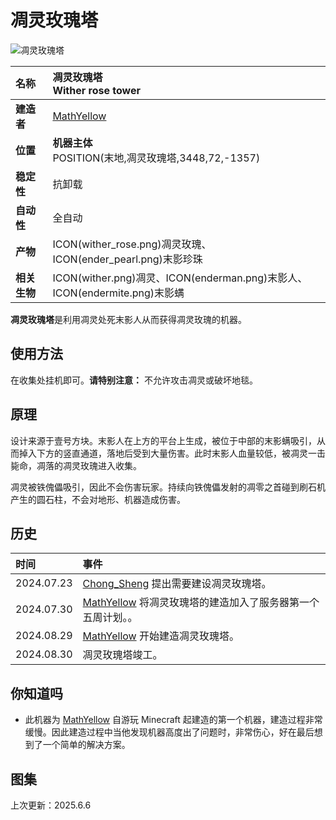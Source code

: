 # **凋灵玫瑰塔**
![凋灵玫瑰塔](images/wither_rose_tower.png)

|**名称**|**凋灵玫瑰塔<br>Wither rose tower**|
|:-|:-|
|**建造者**|[MathYellow](?player/MathYellow)|
|**位置**|**机器主体**<br>POSITION(末地,凋灵玫瑰塔,3448,72,-1357)|
|**稳定性**|抗卸载|
|**自动性**|全自动|
|**产物**|ICON(wither_rose.png)凋灵玫瑰、ICON(ender_pearl.png)末影珍珠|
|**相关生物**|ICON(wither.png)凋灵、ICON(enderman.png)末影人、ICON(endermite.png)末影螨|

**凋灵玫瑰塔**是利用凋灵处死末影人从而获得凋灵玫瑰的机器。

## **使用方法**
在收集处挂机即可。**请特别注意：** 不允许攻击凋灵或破坏地毯。

## **原理**
设计来源于壹号方块。末影人在上方的平台上生成，被位于中部的末影螨吸引，从而掉入下方的竖直通道，落地后受到大量伤害。此时末影人血量较低，被凋灵一击毙命，凋落的凋灵玫瑰进入收集。

凋灵被铁傀儡吸引，因此不会伤害玩家。持续向铁傀儡发射的凋零之首碰到刷石机产生的圆石柱，不会对地形、机器造成伤害。

## **历史**
|时间|事件|
|:-|:-|
|2024.07.23|[Chong_Sheng](?player/Chong_Sheng) 提出需要建设凋灵玫瑰塔。|
|2024.07.30|[MathYellow](?player/MathYellow) 将凋灵玫瑰塔的建造加入了服务器第一个五周计划。。|
|2024.08.29|[MathYellow](?player/MathYellow) 开始建造凋灵玫瑰塔。|
|2024.08.30|凋灵玫瑰塔竣工。|

## **你知道吗**
- 此机器为 [MathYellow](?player/MathYellow) 自游玩 Minecraft 起建造的第一个机器，建造过程非常缓慢。因此建造过程中当他发现机器高度出了问题时，非常伤心，好在最后想到了一个简单的解决方案。

## **图集**
<div id="pictures">
</div>

<p id="last_update">上次更新：2025.6.6</p>